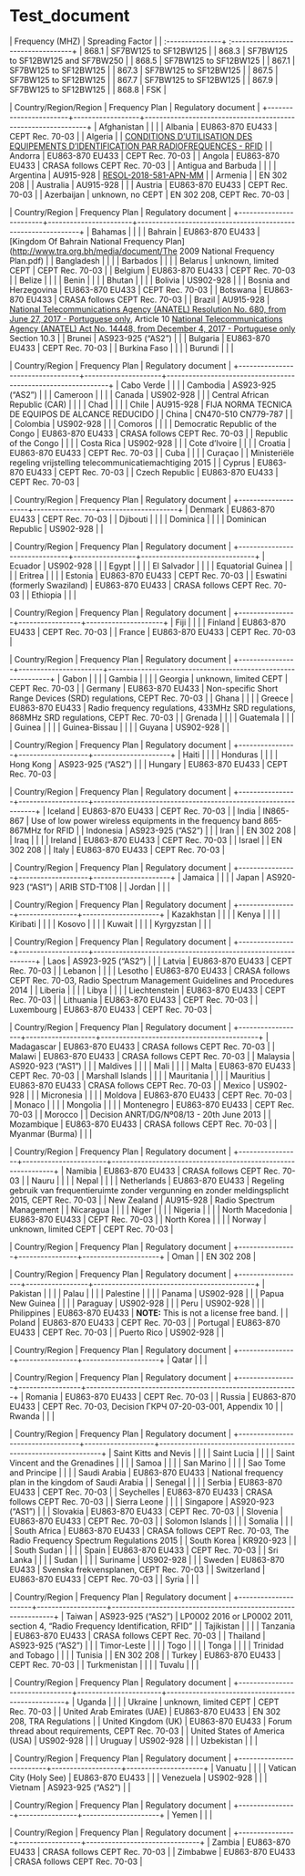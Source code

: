 # Test_document

| Frequency (MHZ) | Spreading Factor                   |
| :---------------+ :----------------------------------+
| 868.1           | SF7BW125 to SF12BW125              |
| 868.3           | SF7BW125 to SF12BW125 and SF7BW250 |
| 868.5           | SF7BW125 to SF12BW125              |
| 867.1           | SF7BW125 to SF12BW125              |
| 867.3           | SF7BW125 to SF12BW125              |
| 867.5           | SF7BW125 to SF12BW125              |
| 867.7           | SF7BW125 to SF12BW125              |
| 867.9           | SF7BW125 to SF12BW125              |
| 868.8           | FSK                                |



| Country/Region/Region | Frequency Plan   | Regulatory document                                          |
+-----------------------+------------------+--------------------------------------------------------------+
| Afghanistan           |                  |                                                              |
| Albania               | EU863-870 EU433  | CEPT Rec. 70-03                                              |
| Algeria               |                  | [CONDITIONS D’UTILISATION DES EQUIPEMENTS D’IDENTIFICATION PAR RADIOFREQUENCES - RFID](http://www.anf.dz/pdf/caf/RFID.pdf) |
| Andorra               | EU863-870 EU433  | CEPT Rec. 70-03                                              |
| Angola                | EU863-870 EU433  | CRASA follows CEPT Rec. 70-03                                |
| Antigua and Barbuda   |                  |                                                              |
| Argentina             | AU915-928        | [RESOL-2018-581-APN-MM](https://www.enacom.gob.ar/multimedia/normativas/2018/res581MM.pdf) |
| Armenia               |                  | EN 302 208                                                   |
| Australia             | AU915-928        |                                                              |
| Austria               | EU863-870 EU433  | CEPT Rec. 70-03                                              |
| Azerbaijan            | unknown, no CEPT | EN 302 208, CEPT Rec. 70-03                                  |

| Country/Region         | Frequency Plan        | Regulatory document                                          |
+------------------------+-----------------------+--------------------------------------------------------------+
| Bahamas                |                       |                                                              |
| Bahrain                | EU863-870 EU433       | [Kingdom Of Bahrain National Frequency Plan](http://www.tra.org.bh/media/document/The 2009 National Frequency Plan.pdf) |
| Bangladesh             |                       |                                                              |
| Barbados               |                       |                                                              |
| Belarus                | unknown, limited CEPT | CEPT Rec. 70-03                                              |
| Belgium                | EU863-870 EU433       | CEPT Rec. 70-03                                              |
| Belize                 |                       |                                                              |
| Benin                  |                       |                                                              |
| Bhutan                 |                       |                                                              |
| Bolivia                | US902-928             |                                                              |
| Bosnia and Herzegovina | EU863-870 EU433       | CEPT Rec. 70-03                                              |
| Botswana               | EU863-870 EU433       | CRASA follows CEPT Rec. 70-03                                |
| Brazil                 | AU915-928             | [National Telecommunications Agency (ANATEL) Resolution No. 680, from June 27, 2017 - Portuguese only](http://www.anatel.gov.br/legislacao/resolucoes/2017/936-resolucao-680), Article 10 [National Telecommunications Agency (ANATEL) Act No. 14448, from December 4, 2017 - Portuguese only](http://www.anatel.gov.br/legislacao/atos-de-requisitos-tecnicos-de-certificacao/2017/1139-ato-14448) Section 10.3 |
| Brunei                 | AS923-925 (“AS2”)     |                                                              |
| Bulgaria               | EU863-870 EU433       | CEPT Rec. 70-03                                              |
| Burkina Faso           |                       |                                                              |
| Burundi                |                       |                                                              |

| Country/Region                   | Frequency Plan      | Regulatory document                                          |
+----------------------------------+---------------------+--------------------------------------------------------------+
| Cabo Verde                       |                     |                                                              |
| Cambodia                         | AS923-925 (“AS2”)   |                                                              |
| Cameroon                         |                     |                                                              |
| Canada                           | US902-928           |                                                              |
| Central African Republic (CAR)   |                     |                                                              |
| Chad                             |                     |                                                              |
| Chile                            | AU915-928           | FIJA NORMA TECNICA DE EQUIPOS DE ALCANCE REDUCIDO            |
| China                            | CN470-510 CN779-787 |                                                              |
| Colombia                         | US902-928           |                                                              |
| Comoros                          |                     |                                                              |
| Democratic Republic of the Congo | EU863-870 EU433     | CRASA follows CEPT Rec. 70-03                                |
| Republic of the Congo            |                     |                                                              |
| Costa Rica                       | US902-928           |                                                              |
| Cote d’Ivoire                    |                     |                                                              |
| Croatia                          | EU863-870 EU433     | CEPT Rec. 70-03                                              |
| Cuba                             |                     |                                                              |
| Curaçao                          |                     | Ministeriële regeling vrijstelling telecommunicatiemachtiging 2015 |
| Cyprus                           | EU863-870 EU433     | CEPT Rec. 70-03                                              |
| Czech Republic                   | EU863-870 EU433     | CEPT Rec. 70-03                                              |



| Country/Region     | Frequency Plan  | Regulatory document |
+--------------------+-----------------+---------------------+
| Denmark            | EU863-870 EU433 | CEPT Rec. 70-03     |
| Djibouti           |                 |                     |
| Dominica           |                 |                     |
| Dominican Republic | US902-928       |                     |



| Country/Region                | Frequency Plan  | Regulatory document           |
+-------------------------------+-----------------+-------------------------------+
| Ecuador                       | US902-928       |                               |
| Egypt                         |                 |                               |
| El Salvador                   |                 |                               |
| Equatorial Guinea             |                 |                               |
| Eritrea                       |                 |                               |
| Estonia                       | EU863-870 EU433 | CEPT Rec. 70-03               |
| Eswatini (formerly Swaziland) | EU863-870 EU433 | CRASA follows CEPT Rec. 70-03 |
| Ethiopia                      |                 |                               |



| Country/Region | Frequency Plan  | Regulatory document |
+----------------+-----------------+---------------------+
| Fiji           |                 |                     |
| Finland        | EU863-870 EU433 | CEPT Rec. 70-03     |
| France         | EU863-870 EU433 | CEPT Rec. 70-03     |



| Country/Region | Frequency Plan        | Regulatory document                                          |
+----------------+-----------------------+--------------------------------------------------------------+
| Gabon          |                       |                                                              |
| Gambia         |                       |                                                              |
| Georgia        | unknown, limited CEPT | CEPT Rec. 70-03                                              |
| Germany        | EU863-870 EU433       | Non-specific Short Range Devices (SRD) regulations, CEPT Rec. 70-03 |
| Ghana          |                       |                                                              |
| Greece         | EU863-870 EU433       | Radio frequency regulations, 433MHz SRD regulations, 868MHz SRD regulations, CEPT Rec. 70-03 |
| Grenada        |                       |                                                              |
| Guatemala      |                       |                                                              |
| Guinea         |                       |                                                              |
| Guinea-Bissau  |                       |                                                              |
| Guyana         | US902-928             |                                                              |



| Country/Region | Frequency Plan    | Regulatory document |
+----------------+-------------------+---------------------+
| Haiti          |                   |                     |
| Honduras       |                   |                     |
| Hong Kong      | AS923-925 (“AS2”) |                     |
| Hungary        | EU863-870 EU433   | CEPT Rec. 70-03     |



| Country/Region | Frequency Plan    | Regulatory document                                          |
+----------------+-------------------+--------------------------------------------------------------+
| Iceland        | EU863-870 EU433   | CEPT Rec. 70-03                                              |
| India          | IN865-867         | Use of low power wireless equipments in the frequency band 865-867MHz for RFID |
| Indonesia      | AS923-925 (“AS2”) |                                                              |
| Iran           |                   | EN 302 208                                                   |
| Iraq           |                   |                                                              |
| Ireland        | EU863-870 EU433   | CEPT Rec. 70-03                                              |
| Israel         |                   | EN 302 208                                                   |
| Italy          | EU863-870 EU433   | CEPT Rec. 70-03                                              |



| Country/Region | Frequency Plan    | Regulatory document |
+----------------+-------------------+---------------------+
| Jamaica        |                   |                     |
| Japan          | AS920-923 (“AS1”) | ARIB STD-T108       |
| Jordan         |                   |                     |



| Country/Region | Frequency Plan | Regulatory document |
+----------------+----------------+---------------------+
| Kazakhstan     |                |                     |
| Kenya          |                |                     |
| Kiribati       |                |                     |
| Kosovo         |                |                     |
| Kuwait         |                |                     |
| Kyrgyzstan     |                |                     |



| Country/Region | Frequency Plan    | Regulatory document                                          |
+----------------+-------------------+--------------------------------------------------------------+
| Laos           | AS923-925 (“AS2”) |                                                              |
| Latvia         | EU863-870 EU433   | CEPT Rec. 70-03                                              |
| Lebanon        |                   |                                                              |
| Lesotho        | EU863-870 EU433   | CRASA follows CEPT Rec. 70-03, Radio Spectrum Management Guidelines and Procedures 2014 |
| Liberia        |                   |                                                              |
| Libya          |                   |                                                              |
| Liechtenstein  | EU863-870 EU433   | CEPT Rec. 70-03                                              |
| Lithuania      | EU863-870 EU433   | CEPT Rec. 70-03                                              |
| Luxembourg     | EU863-870 EU433   | CEPT Rec. 70-03                                              |



| Country/Region   | Frequency Plan    | Regulatory document                       |
+------------------+-------------------+-------------------------------------------+
| Madagascar       | EU863-870 EU433   | CRASA follows CEPT Rec. 70-03             |
| Malawi           | EU863-870 EU433   | CRASA follows CEPT Rec. 70-03             |
| Malaysia         | AS920-923 (“AS1”) |                                           |
| Maldives         |                   |                                           |
| Mali             |                   |                                           |
| Malta            | EU863-870 EU433   | CEPT Rec. 70-03                           |
| Marshall Islands |                   |                                           |
| Mauritania       |                   |                                           |
| Mauritius        | EU863-870 EU433   | CRASA follows CEPT Rec. 70-03             |
| Mexico           | US902-928         |                                           |
| Micronesia       |                   |                                           |
| Moldova          | EU863-870 EU433   | CEPT Rec. 70-03                           |
| Monaco           |                   |                                           |
| Mongolia         |                   |                                           |
| Montenegro       | EU863-870 EU433   | CEPT Rec. 70-03                           |
| Morocco          |                   | Decision ANRT/DG/Nº08/13 - 20th June 2013 |
| Mozambique       | EU863-870 EU433   | CRASA follows CEPT Rec. 70-03             |
| Myanmar (Burma)  |                   |                                           |



| Country/Region  | Frequency Plan        | Regulatory document                                          |
+-----------------+-----------------------+--------------------------------------------------------------+
| Namibia         | EU863-870 EU433       | CRASA follows CEPT Rec. 70-03                                |
| Nauru           |                       |                                                              |
| Nepal           |                       |                                                              |
| Netherlands     | EU863-870 EU433       | Regeling gebruik van frequentieruimte zonder vergunning en zonder meldingsplicht 2015, CEPT Rec. 70-03 |
| New Zealand     | AU915-928             | Radio Spectrum Management                                    |
| Nicaragua       |                       |                                                              |
| Niger           |                       |                                                              |
| Nigeria         |                       |                                                              |
| North Macedonia | EU863-870 EU433       | CEPT Rec. 70-03                                              |
| North Korea     |                       |                                                              |
| Norway          | unknown, limited CEPT | CEPT Rec. 70-03                                              |



| Country/Region | Frequency Plan | Regulatory document |
+----------------+----------------+---------------------+
| Oman           |                | EN 302 208          |



| Country/Region   | Frequency Plan  | Regulatory document                        |
+------------------+-----------------+--------------------------------------------+
| Pakistan         |                 |                                            |
| Palau            |                 |                                            |
| Palestine        |                 |                                            |
| Panama           | US902-928       |                                            |
| Papua New Guinea |                 |                                            |
| Paraguay         | US902-928       |                                            |
| Peru             | US902-928       |                                            |
| Philippines      | EU863-870 EU433 | **NOTE:** This is not a license free band. |
| Poland           | EU863-870 EU433 | CEPT Rec. 70-03                            |
| Portugal         | EU863-870 EU433 | CEPT Rec. 70-03                            |
| Puerto Rico      | US902-928       |                                            |



| Country/Region | Frequency Plan | Regulatory document |
+----------------+----------------+---------------------+
| Qatar          |                |                     |



| Country/Region | Frequency Plan  | Regulatory document                                      |
+----------------+-----------------+----------------------------------------------------------+
| Romania        | EU863-870 EU433 | CEPT Rec. 70-03                                          |
| Russia         | EU863-870 EU433 | CEPT Rec. 70-03, Decision ГКРЧ 07-20-03-001, Appendix 10 |
| Rwanda         |                 |                                                          |



| Country/Region                   | Frequency Plan    | Regulatory document                                          |
+----------------------------------+-------------------+--------------------------------------------------------------+
| Saint Kitts and Nevis            |                   |                                                              |
| Saint Lucia                      |                   |                                                              |
| Saint Vincent and the Grenadines |                   |                                                              |
| Samoa                            |                   |                                                              |
| San Marino                       |                   |                                                              |
| Sao Tome and Principe            |                   |                                                              |
| Saudi Arabia                     | EU863-870 EU433   | National frequency plan in the kingdom of Saudi Arabia       |
| Senegal                          |                   |                                                              |
| Serbia                           | EU863-870 EU433   | CEPT Rec. 70-03                                              |
| Seychelles                       | EU863-870 EU433   | CRASA follows CEPT Rec. 70-03                                |
| Sierra Leone                     |                   |                                                              |
| Singapore                        | AS920-923 (“AS1”) |                                                              |
| Slovakia                         | EU863-870 EU433   | CEPT Rec. 70-03                                              |
| Slovenia                         | EU863-870 EU433   | CEPT Rec. 70-03                                              |
| Solomon Islands                  |                   |                                                              |
| Somalia                          |                   |                                                              |
| South Africa                     | EU863-870 EU433   | CRASA follows CEPT Rec. 70-03, The Radio Frequency Spectrum Regulations 2015 |
| South Korea                      | KR920-923         |                                                              |
| South Sudan                      |                   |                                                              |
| Spain                            | EU863-870 EU433   | CEPT Rec. 70-03                                              |
| Sri Lanka                        |                   |                                                              |
| Sudan                            |                   |                                                              |
| Suriname                         | US902-928         |                                                              |
| Sweden                           | EU863-870 EU433   | Svenska frekvensplanen, CEPT Rec. 70-03                      |
| Switzerland                      | EU863-870 EU433   | CEPT Rec. 70-03                                              |
| Syria                            |                   |                                                              |



| Country/Region      | Frequency Plan    | Regulatory document                                          |
+---------------------+-------------------+--------------------------------------------------------------+
| Taiwan              | AS923-925 (“AS2”) | LP0002 2016 or LP0002 2011, section 4, “Radio Frequency Identification, RFID” |
| Tajikistan          |                   |                                                              |
| Tanzania            | EU863-870 EU433   | CRASA follows CEPT Rec. 70-03                                |
| Thailand            | AS923-925 (“AS2”) |                                                              |
| Timor-Leste         |                   |                                                              |
| Togo                |                   |                                                              |
| Tonga               |                   |                                                              |
| Trinidad and Tobago |                   |                                                              |
| Tunisia             |                   | EN 302 208                                                   |
| Turkey              | EU863-870 EU433   | CEPT Rec. 70-03                                              |
| Turkmenistan        |                   |                                                              |
| Tuvalu              |                   |                                                              |



| Country/Region                 | Frequency Plan        | Regulatory document                              |
+--------------------------------+-----------------------+--------------------------------------------------+
| Uganda                         |                       |                                                  |
| Ukraine                        | unknown, limited CEPT | CEPT Rec. 70-03                                  |
| United Arab Emirates (UAE)     | EU863-870 EU433       | EN 302 208, TRA Regulations                      |
| United Kingdom (UK)            | EU863-870 EU433       | Forum thread about requirements, CEPT Rec. 70-03 |
| United States of America (USA) | US902-928             |                                                  |
| Uruguay                        | US902-928             |                                                  |
| Uzbekistan                     |                       |                                                  |



| Country/Region          | Frequency Plan    | Regulatory document |
+-------------------------+-------------------+---------------------+
| Vanuatu                 |                   |                     |
| Vatican City (Holy See) | EU863-870 EU433   |                     |
| Venezuela               | US902-928         |                     |
| Vietnam                 | AS923-925 (“AS2”) |                     |



| Country/Region | Frequency Plan | Regulatory document |
+----------------+----------------+---------------------+
| Yemen          |                |                     |



| Country/Region | Frequency Plan  | Regulatory document           |
+----------------+-----------------+-------------------------------+
| Zambia         | EU863-870 EU433 | CRASA follows CEPT Rec. 70-03 |
| Zimbabwe       | EU863-870 EU433 | CRASA follows CEPT Rec. 70-03 |

